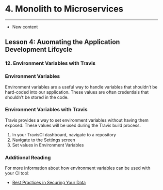 # 4. Monolith to Microservices 
___
* New content 

## Lesson 4: Auomating the Application Development Lifcycle 


### 12. Environment Variables with Travis 

### Environment Variables
Environment variables are a useful way to handle variables that shouldn’t be hard-coded into our application. These values are often credentials that shouldn’t be stored in the code.

### Environment Variables with Travis
Travis provides a way to set environment variables without having them exposed. These values will be used during the Travis build process.

1. In your TravisCI dashboard, navigate to a repository
2. Navigate to the Settings screen
3. Set values in Environment Variables

### Additional Reading
For more information about how environment variables can be used with your CI tool:

* [Best Practices in Securing Your Data](https://docs.travis-ci.com/user/best-practices-security/)

